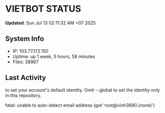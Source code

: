 # VIETBOT STATUS
**Updated**: Sun Jul 13 02:11:32 AM +07 2025

## System Info
- IP: 103.77.172.150
- Uptime: up 1 week, 5 hours, 58 minutes
- Files: 38967

## Last Activity

to set your account's default identity.
Omit --global to set the identity only in this repository.

fatal: unable to auto-detect email address (got 'root@vinh3690.(none)')
